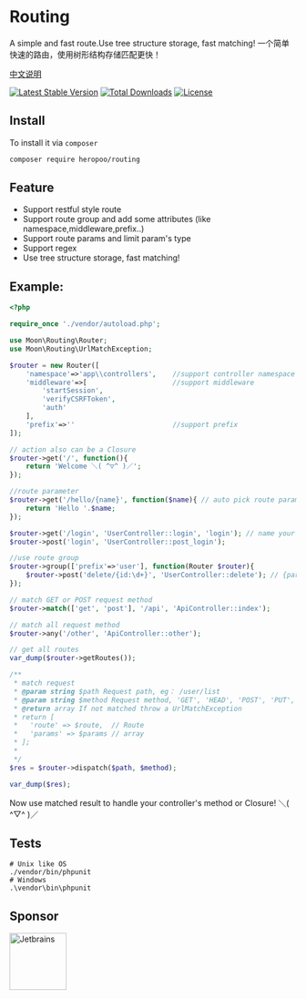 # Routing
A simple and fast route.Use tree structure storage, fast matching! 一个简单快速的路由，使用树形结构存储匹配更快！

[中文说明](./README_CN.md)

[![Latest Stable Version](https://poser.pugx.org/heropoo/routing/v/stable)](https://packagist.org/packages/heropoo/routing)
[![Total Downloads](https://poser.pugx.org/heropoo/routing/downloads)](https://packagist.org/packages/heropoo/routing)
[![License](https://poser.pugx.org/heropoo/routing/license)](https://packagist.org/packages/heropoo/routing)

## Install
To install it via `composer`
```sh
composer require heropoo/routing
```

## Feature
- Support restful style route
- Support route group and add some attributes (like namespace,middleware,prefix..)
- Support route params and limit param's type
- Support regex
- Use tree structure storage, fast matching! 

## Example:
```php
<?php

require_once './vendor/autoload.php';

use Moon\Routing\Router;
use Moon\Routing\UrlMatchException;

$router = new Router([
    'namespace'=>'app\\controllers',    //support controller namespace
    'middleware'=>[                     //support middleware
        'startSession',
        'verifyCSRFToken',
        'auth'
    ],
    'prefix'=>''                        //support prefix
]);

// action also can be a Closure
$router->get('/', function(){
    return 'Welcome ＼( ^▽^ )／';
});

//route parameter
$router->get('/hello/{name}', function($name){ // auto pick route param to Closure 
    return 'Hello '.$name;
});

$router->get('/login', 'UserController::login', 'login'); // name your route
$router->post('login', 'UserController::post_login');

//use route group
$router->group(['prefix'=>'user'], function(Router $router){
    $router->post('delete/{id:\d+}', 'UserController::delete'); // {param:type pattern}
});

// match GET or POST request method
$router->match(['get', 'post'], '/api', 'ApiController::index');

// match all request method
$router->any('/other', 'ApiController::other');

// get all routes
var_dump($router->getRoutes());

/**
 * match request
 * @param string $path Request path, eg： /user/list
 * @param string $method Request method, 'GET', 'HEAD', 'POST', 'PUT', 'PATCH', 'DELETE', 'OPTIONS''GET', 'HEAD', 'POST', 'PUT', 'PATCH', 'DELETE', 'OPTIONS'
 * @return array If not matched throw a UrlMatchException
 * return [
 *   'route' => $route,  // Route
 *   'params' => $params // array
 * ];
 *
 */
$res = $router->dispatch($path, $method);

var_dump($res);

```

Now use matched result to handle your controller's method or Closure! ＼( ^▽^ )／

## Tests
```
# Unix like OS
./vendor/bin/phpunit
# Windows
.\vendor\bin\phpunit
```

## Sponsor

<a href="https://www.jetbrains.com/?from=heropoo/routing"><img src="https://www.ioio.pw/static-assets/jetbrains-blackandwhite.png" height=100 alt="Jetbrains" title="Jetbrains"></a>
